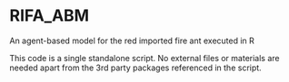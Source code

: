 # RIFA_ABM
An agent-based model for the red imported fire ant executed in R

This code is a single standalone script. No external files or materials are needed apart from the 3rd party packages referenced in the script.
